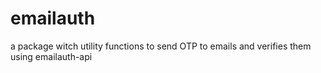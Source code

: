 # emailauth
a package witch utility functions to send OTP to emails and verifies them using emailauth-api
